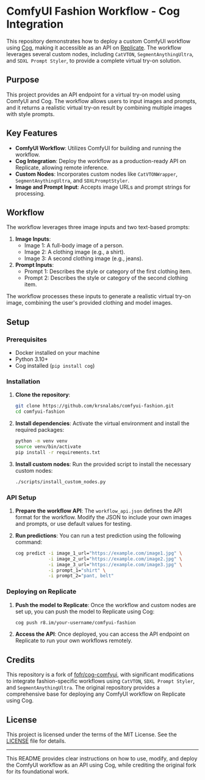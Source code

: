 # ComfyUI Fashion Workflow - Cog Integration

This repository demonstrates how to deploy a custom ComfyUI workflow using [Cog](https://cog.run), making it accessible as an API on [Replicate](https://replicate.com). The workflow leverages several custom nodes, including `CatVTON`, `SegmentAnythingUltra`, and `SDXL Prompt Styler`, to provide a complete virtual try-on solution.

## Purpose
This project provides an API endpoint for a virtual try-on model using ComfyUI and Cog. The workflow allows users to input images and prompts, and it returns a realistic virtual try-on result by combining multiple images with style prompts.

## Key Features
- **ComfyUI Workflow**: Utilizes ComfyUI for building and running the workflow.
- **Cog Integration**: Deploy the workflow as a production-ready API on Replicate, allowing remote inference.
- **Custom Nodes**: Incorporates custom nodes like `CatVTONWrapper`, `SegmentAnythingUltra`, and `SDXLPromptStyler`.
- **Image and Prompt Input**: Accepts image URLs and prompt strings for processing.
  
## Workflow
The workflow leverages three image inputs and two text-based prompts:
1. **Image Inputs**:
   - Image 1: A full-body image of a person.
   - Image 2: A clothing image (e.g., a shirt).
   - Image 3: A second clothing image (e.g., jeans).
2. **Prompt Inputs**:
   - Prompt 1: Describes the style or category of the first clothing item.
   - Prompt 2: Describes the style or category of the second clothing item.

The workflow processes these inputs to generate a realistic virtual try-on image, combining the user's provided clothing and model images.

## Setup

### Prerequisites
- Docker installed on your machine
- Python 3.10+
- Cog installed (`pip install cog`)

### Installation

1. **Clone the repository**:
   ```bash
   git clone https://github.com/krsnalabs/comfyui-fashion.git
   cd comfyui-fashion
   ```

2. **Install dependencies**:
   Activate the virtual environment and install the required packages:
   ```bash
   python -m venv venv
   source venv/bin/activate
   pip install -r requirements.txt
   ```

3. **Install custom nodes**:
   Run the provided script to install the necessary custom nodes:
   ```bash
   ./scripts/install_custom_nodes.py
   ```

### API Setup

1. **Prepare the workflow API**:
   The `workflow_api.json` defines the API format for the workflow. Modify the JSON to include your own images and prompts, or use default values for testing.

2. **Run predictions**:
   You can run a test prediction using the following command:
   ```bash
   cog predict -i image_1_url="https://example.com/image1.jpg" \
               -i image_2_url="https://example.com/image2.jpg" \
               -i image_3_url="https://example.com/image3.jpg" \
               -i prompt_1="shirt" \
               -i prompt_2="pant, belt"
   ```

### Deploying on Replicate

1. **Push the model to Replicate**:
   Once the workflow and custom nodes are set up, you can push the model to Replicate using Cog:
   ```bash
   cog push r8.im/your-username/comfyui-fashion
   ```

2. **Access the API**:
   Once deployed, you can access the API endpoint on Replicate to run your own workflows remotely.

## Credits
This repository is a fork of [fofr/cog-comfyui](https://github.com/fofr/cog-comfyui), with significant modifications to integrate fashion-specific workflows using `CatVTON`, `SDXL Prompt Styler`, and `SegmentAnythingUltra`. The original repository provides a comprehensive base for deploying any ComfyUI workflow on Replicate using Cog.

## License
This project is licensed under the terms of the MIT License. See the [LICENSE](./LICENSE) file for details.

---

This README provides clear instructions on how to use, modify, and deploy the ComfyUI workflow as an API using Cog, while crediting the original fork for its foundational work.